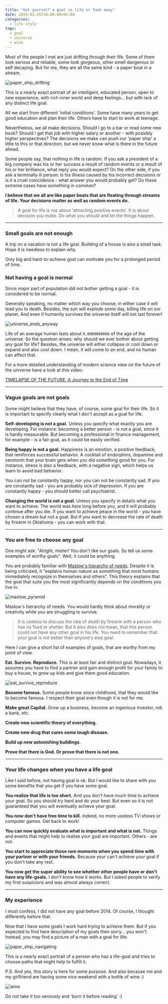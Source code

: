 ```yaml
---
title: "Get yourself a goal in life or fade away"
date: 2019-03-25T10:00:00+05:00
categories:
  - life style
tags:
  - goal
  - universe
  - wine
---
```


Most of the people I met are just drifting through their life.
Some of them look serious and reliable, some look gorgeous,
other smell dangerous or self decaying.
But for me, they are all the same kind - a paper boat in a stream.

![paper_ship_drifting](/assets/img/goal_paper_ship_drifting.jpg)

This is a nearly exact portrait of an intelligent, educated person,
open to new experience, with rich inner world and deep feelings...
but with lack of any distinct life goal.

All we start from different 'initial conditions'.
Some have many years to get good education and plan their life.
Others have to start to work at teenage.

Nevertheless, we all make decisions.
Should I go to a bar or read some new book?
Should I get that job with higher salary or another - with possibly higher perspectives?
The decisions we make can push our 'paper ship' a little to this or that direction,
but we never know what is there in the future ahead.

Some people say, that nothing in life is random.
If you ask a president of a big company was his or her success a result of random events
or a result of his or her brilliance, what reply you would expect?
On the other side, if you ask a terminally ill person:
is his illness caused by his incorrect decisions or is it a cruel coincidence -
what answer you would probably get?
Do these extreme cases have something in common?

**I believe that we all are like paper boats that are floating through streams of life.
Your decisions matter as well as random events do.**

> A goal for life is not about 'attracting positive events'.
> It is about decision you make.
> Do what you should and let the things happen.

---

### Small goals are not enough

A trip on a vacation is not a life goal.
Building of a house is also a small task.
Hope it is needless to explain why.

Only big and hard-to-achieve goal can motivate you for a prolonged period of time.

### Not having a goal is normal

Since major part of population did not bother getting a goal - it is considered to be normal.

Generally speaking, no matter which way you choose, in either case it will lead you to death.
Besides, the sun will explode some day, killing life on our planet.
And even if humanity survives the universe itself will not last forever!

![universe_ends_anyway](/assets/img/goal_universe_ends_anyway.png)

Life of an average human lasts about `0.0000000006` of the age of the universe.
So the question arises: why should we ever bother about getting any goal for life?
Besides, the universe will either collapse or cool down or expand and also cool down.
I mean, it will come to an end, and no human can affect that.

For a more detailed understanding of modern science view on the future of the universe
have a look at this video:

[TIMELAPSE OF THE FUTURE: A Journey to the End of Time](https://youtu.be/uD4izuDMUQA)

---

### Vague goals are not goals

Some might believe that they have, of course, some goal for their life.
So it is important to specify clearly what I don't accept as a goal for life:

**Self-developing is not a goal.**
Unless you specify what exactly you are developing.
For instance: becoming a better person - is not a goal, since it is hardly measurable.
But becoming a professional in finance management, for example - is a fair goal, as it could be easily verified.

**Being happy is not a goal.**
Happiness is an emotion, a positive feedback, that reinforces successful behavior.
A cocktail of endorphins, dopamine and serotonin that your brain gets when you did something good for you.
For instance, stress is also a feedback, with a negative sign, which helps us learn to avoid bad behavior.

You can not be constantly happy, nor you can not be constantly sad.
If you are constantly sad - you are probably sick of depression.
If you are constantly happy - you should better call psychiatrist.

**Changing the world is not a goal.**
Unless you specify in details what you want to achieve.
The world was here long before you, and it will probably continue after you die.
If you want to achieve peace in the world - you have chosen a dream but not a goal.
But if you want to decrease the rate of death by firearm in Oklahoma - you can work with that.

---

### You are free to choose any goal

One might ask:
"Alright, mister! You don't like our goals. So tell us some examples of worthy goals".
Well, it could be anything.

You are probably familiar with
[Maslow's hierarchy of needs](https://en.wikipedia.org/wiki/Maslow's_hierarchy_of_needs).
Despite it is being criticized,
it "explains human nature as something that most humans immediately recognize in themselves and others".
This theory explains that the goal that suits you the most significantly depends on the conditions you live in.

![maslow_pyramid](/assets/img/goal_maslow_pyramid.png)

Maslow's hierarchy of needs.
You would hardly think about morality or creativity while you are struggling to survive.

> It is useless to discuss the rate of death by firearm with a person who has no food or shelter.
> But it also does not mean, that this person could not have any other goal in his life.
> You need to remember that your goal is not better than anyone's else goal.

Here I can give a short list of examples of goals, that are worthy from my point of view.

**Eat. Survive. Reproduce.**
This is at least fair and distinct goal.
Nowadays, it assumes you have to find a partner and gain enough profit for your family to buy a house,
to grow up kids and give them good education.

![eat_survive_reproduce](/assets/img/goal_eat_survive_reproduce.jpg)

**Become famous.**
Some people know since childhood, that they would like to become famous.
I respect their goal even though it is not for me.

**Make great Capital.**
Grow up a business, become an ingenious investor, rob a bank, etc.

**Create new scientific theory of everything.**

**Create new drug that cures some tough disease.**

**Build up new astonishing buildings.**

**Prove that there is God. Or prove that there is not one.**

---

### Your life changes when you have a life goal

Like I said before, not having goal is ok.
But I would like to share with you some benefits that you get if you have some goal.

**You realize that life is too short.**
And you don't have much time to achieve your goal.
So you should try hard and do your best.
But even so it is not guaranteed that you will eventually achieve your goal.

**You now don't have free time to kill.**
Indeed, no more useless TV-shows or computer games.
Get back to work!

**You can now quickly evaluate what is important and what is not.**
Things and events that might help to realize your goal are important.
Others - are not.

**You start to appreciate those rare moments when you spend time with your partner or with your friends.**
Because your can't achieve your goal if you don't take any rest.

**You now get the super ability to see whether other people have or don't have any life-goals.**
I don't know how it works.
But I asked people to verify my first suspicions and was almost always correct.

---

### My experience

I must confess, I did not have any goal before 2014.
Of course, I thought differently before that.

Now that I have some goals I work hard trying to achieve them.
But if you expected to find here description of my goals then sorry... you won't.
Instead, you may find a picture of a man with a goal for life:

![paper_ship_navigating](/assets/img/goal_paper_ship_navigating.jpg)

This is a nearly exact portrait of a person who has a life-goal
and tries to choose paths that might help to fulfill it.

P.S. And yes, this story is here for some purpose.
And also because me and my girlfriend are having some nice weekend with a bottle of wine :)

![wine](/assets/img/goal_wine.jpg)

Do not take it too seriously and 'burn it before reading' :)
